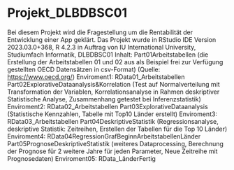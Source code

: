 # Projekt_DLBDBSC01
Bei diesem Projekt wird die Fragestellung um die Rentabilität der Entwicklung einer App geklärt. Das Projekt wurde in RStudio IDE Version 2023.03.0+368, R 4.2.3 in Auftrag von IU International University, Studiumfach Informatik, DLBDBSC01
Inhalt:
Part01Arbeitstabellen (die Erstellung der Arbeitstabellen 01 und 02 aus als Beispiel frei zur Verfügung gestellten OECD Datensätzen in csv-Format) (Quelle: https://www.oecd.org/)
Enviroment1: RData01_Arbeitstabellen
Part02ExplorativeDataanalysis&Korrelation (Test auf Normalverteilung mit Transformation der Variablen, Korrelationsanalyse in Rahmen deskriptiver Statistische Analyse, Zusammenhang getestet bei Inferenzstatistik)
Enviroment2: RData02_Arbeitstabellen
Part03ExplorativeDataanalysis (Statistische Kennzahlen, Tabelle mit Top10 Länder erstellt)
Enviroment3: RData03_Arbeitstabellen 
Part04DeskriptiveStatistik (Regressionsanalyse, deskriptive Statistik: Zeitreihen, Erstellen der Tabellen für die Top 10 Länder)
Enviroment4: RData04RegressionGrafBeginnArbeitstabellenLänder
Part05PrognoseDeskriptiveStatistik (weiteres Dataprocessing, Berechnung der Prognose für 2 weitere Jahre für jeden Parameter, Neue Zeitreihe mit Prognosedaten)
Enviroment05: RData_LänderFertig
